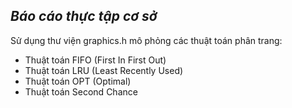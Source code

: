 ## *Báo cáo thực tập cơ sở*
Sử dụng thư viện graphics.h mô phỏng các thuật toán phân trang:
- Thuật toán FIFO (First In First Out)
- Thuật toán LRU (Least Recently Used)
- Thuật toán OPT (Optimal)  	
- Thuật toán Second Chance
